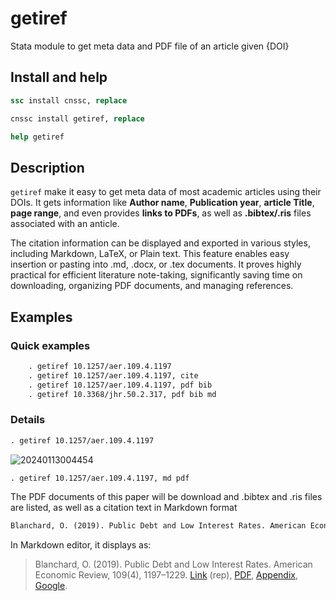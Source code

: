 # getiref
Stata module to get meta data and PDF file of an article given {DOI}

## Install and help 

```stata
ssc install cnssc, replace

cnssc install getiref, replace

help getiref 
```

## Description

`getiref` make it easy to get meta data of most academic articles using their DOIs.
It gets information like **Author name**, **Publication year**, **article Title**, **page range**, and even provides **links to PDFs**, as well as
**.bibtex/.ris** files associated with an anticle.

The citation information can be displayed and exported in various styles,
including Markdown, LaTeX, or Plain text.
This feature enables easy insertion or pasting into .md, .docx, or .tex documents.
It proves highly  practical for efficient literature note-taking, significantly saving time on downloading, organizing PDF
 documents, and managing references.


## Examples 

### Quick examples
```stata
    . getiref 10.1257/aer.109.4.1197
    . getiref 10.1257/aer.109.4.1197, cite
    . getiref 10.1257/aer.109.4.1197, pdf bib
    . getiref 10.3368/jhr.50.2.317, pdf bib md
```

### Details 

```stata
. getiref 10.1257/aer.109.4.1197
```
![20240113004454](https://fig-lianxh.oss-cn-shenzhen.aliyuncs.com/20240113004454.png)

```stata
. getiref 10.1257/aer.109.4.1197, md pdf 
```
The PDF documents of this paper will be download and .bibtex and .ris files are listed, as well as a citation text in Markdown format
```md
Blanchard, O. (2019). Public Debt and Low Interest Rates. American Economic Review, 109(4), 1197–1229. [Link](https://doi.org/10.1257/aer.109.4.1197) (rep), [PDF](http://sci-hub.ren/10.1257/aer.109.4.1197), [Appendix](https://www.aeaweb.org/doi/10.1257/aer.109.4.1197.appx), [Google](<https://scholar.google.com/scholar?q=Public Debt and Low Interest Rates>)
```
In Markdown editor, it displays as:  
> Blanchard, O. (2019). Public Debt and Low Interest Rates. American Economic Review, 109(4), 1197–1229. [Link](https://doi.org/10.1257/aer.109.4.1197) (rep), [PDF](http://sci-hub.ren/10.1257/aer.109.4.1197), [Appendix](https://www.aeaweb.org/doi/10.1257/aer.109.4.1197.appx), [Google](<https://scholar.google.com/scholar?q=Public Debt and Low Interest Rates>).
